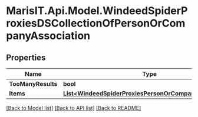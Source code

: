 
# MarisIT.Api.Model.WindeedSpiderProxiesDSCollectionOfPersonOrCompanyAssociation

## Properties

Name | Type | Description | Notes
------------ | ------------- | ------------- | -------------
**TooManyResults** | **bool** |  | [optional] 
**Items** | [**List&lt;WindeedSpiderProxiesPersonOrCompanyAssociation&gt;**](WindeedSpiderProxiesPersonOrCompanyAssociation.md) |  | [optional] 

[[Back to Model list]](../README.md#documentation-for-models)
[[Back to API list]](../README.md#documentation-for-api-endpoints)
[[Back to README]](../README.md)

